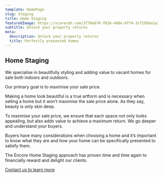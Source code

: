 ```yaml
---
template: HomePage
slug: Staging
title: Home Staging
featuredImage: https://ucarecdn.com/3778e670-f016-4d6e-8ff4-3cf195ba1a3d/
subtitle: Unlock your property returns
meta:
  description: Unlock your property returns
  title: Perfectly presented homes
---
```



  ## Home Staging


  We specialise in beautifully styling and adding value to vacant homes for sale both indoors and outdoors.  

  Our primary goal is to maximise your sale price.  

  Making a home look beautiful is a true artform and is necessary when selling a home but it won’t maximise the sale price alone. As they say, beauty is only skin deep.

  To maximise your sale price, we ensure that each space not only looks appealing, but also adds value to achieve a maximum return. We go deeper and understand your buyers.

  Buyers have many considerations when choosing a home and it’s important to know what they are and how your home can be specifically presented to satisfy them.  

  The Encore Home Staging approach has proven time and time again to financially reward and delight our clients.



  

  


  


  [Contact us to learn more](https://encorehomestaging.com.au/contact)





